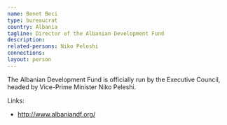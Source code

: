 ```yaml
---
name: Benet Beci
type: bureaucrat
country: Albania
tagline: Director of the Albanian Development Fund
description:
related-persons: Niko Peleshi
connections:
layout: person
---
```

The Albanian Development Fund is officially run by the Executive Council, headed by Vice-Prime Minister Niko Peleshi.

Links:
* <http://www.albaniandf.org/>
